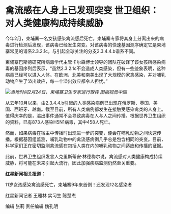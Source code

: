 # 禽流感在人身上已发现突变 世卫组织：对人类健康构成持续威胁

今年2月，柬埔寨一名女孩感染禽流感后死亡。柬埔寨专家将其身上分离出来的病毒进行检测后发现，该病毒已经发生突变。对该病毒的快速基因测序确定它是柬埔寨常见的谱系2.3.2.1c，与引起全球关注的分支2.3.4.4.b谱系不同。

柬埔寨巴斯德研究所病毒学代主管卡尔森博士领导的团队在破译了该女孩所感染病毒的基因序列后表示，“虽然2.3.2.1c不会造成人类感染，但有一些迹象表明，这种病毒已经可以进入人体。在欧洲、北美和南美出现了大规模的家禽感染，并对哺乳动物产生了溢出效应，每一个溢出效应都令人担忧。”

![](https://inews.gtimg.com/om_bt/OLzfwV_ae1PpI0XnKjldIHsz5yuYCBB5uXyHEqZ2Q-ulIAA/1000)_当地时间2月24日，柬埔寨卫生专家进行取样
图据视觉中国_

从去年10月以来，由2.3.4.4.b引起的人类感染病例已出现在俄罗斯、英国、美国、西班牙、越南。截至目前，所有人类病例都发生在接触受感染禽类的人身上。值得庆幸的是，溢出事件通常不会导致病毒在人与人之间传播。根据世界卫生组织的资料，已有873人感染H5N1病毒，其中458人死亡。

然而，如果病毒在宿主中传播时出现进一步的突变，便会在哺乳动物之间快速传播。根据基因组监测，哺乳动物中的禽流感病例几乎总是包含相同的突变。目前，科学家们正在密切监测禽流感在包括人类在内的哺乳动物之间适应和传播的证据。

此前，世界卫生组织发言人克里斯蒂安·林德梅尔说，禽流感对人类健康构成持续威胁，将可能在未来引起大流行，因此加强疾病监测仍然至关重要。

**红星新闻相关报道：**

11岁女孩感染禽流感死亡，柬埔寨9年来首例！还发现12名感染者

红星新闻记者 王雅林 实习生 陈楚杰

编辑 张莉 责任编辑 魏孔明

